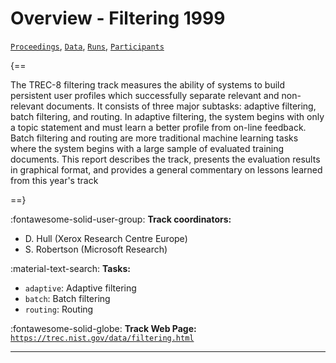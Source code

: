 # Overview - Filtering 1999

[`Proceedings`](./proceedings.md), [`Data`](./data.md), [`Runs`](./runs.md), [`Participants`](./participants.md)

{==

The TREC-8 filtering track measures the ability of systems to build persistent user profiles which successfully separate relevant and non-relevant documents. It consists of three major subtasks: adaptive filtering, batch filtering, and routing. In adaptive filtering, the system begins with only a topic statement and must learn a better profile from on-line feedback. Batch filtering and routing are more traditional machine learning tasks where the system begins with a large sample of evaluated training documents. This report describes the track, presents the evaluation results in graphical format, and provides a general commentary on lessons learned from this year's track

==}

:fontawesome-solid-user-group: **Track coordinators:**

- D. Hull (Xerox Research Centre Europe) 
- S. Robertson (Microsoft Research) 

:material-text-search: **Tasks:**

- `adaptive`: Adaptive filtering 
- `batch`: Batch filtering 
- `routing`: Routing 

:fontawesome-solid-globe: **Track Web Page:** [`https://trec.nist.gov/data/filtering.html`](https://trec.nist.gov/data/filtering.html) 

---

